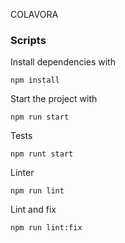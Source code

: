 COLAVORA

### Scripts
Install dependencies with
```
npm install
```

Start the project with 
```
npm run start
```

Tests
```
npm runt start
```

Linter
```
npm run lint
```

Lint and fix
```
npm run lint:fix
```